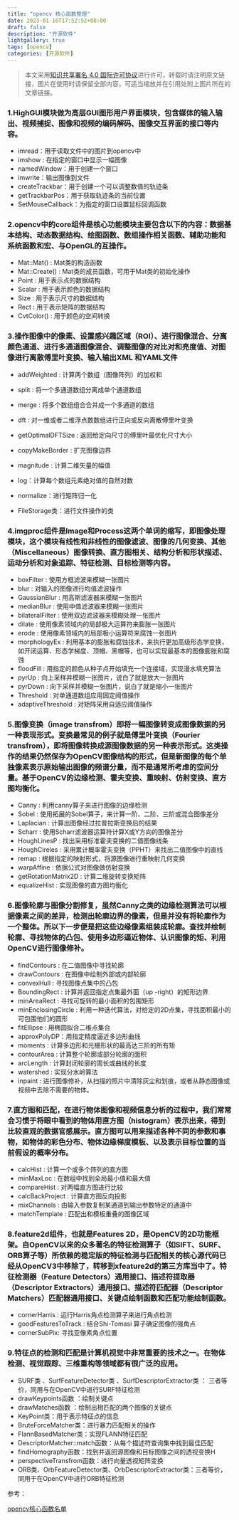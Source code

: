 ```yaml
---
title: "opencv 核心函数整理"
date: 2023-01-16T17:52:52+08:00
draft: false
description: "开源软件"
lightgallery: true
tags: [opencv]
categories: [开源软件]
---
```


> 本文采用[知识共享署名 4.0 国际许可协议](http://creativecommons.org/licenses/by/4.0/)进行许可，转载时请注明原文链接，图片在使用时请保留全部内容，可适当缩放并在引用处附上图片所在的文章链接。

### 1.HighGUI模块做为高层GUI图形用户界面模块，包含媒体的输入输出、视频捕捉、图像和视频的编码解码、图像交互界面的接口等内容。

- imread：用于读取文件中的图片到opencv中
- imshow : 在指定的窗口中显示一幅图像
- namedWindow：用于创建一个窗口
- imwrite：输出图像到文件
- createTrackbar：用于创建一个可以调整数值的轨迹条
- getTrackbarPos：用于获取轨迹条的当前位置
- SetMouseCallback：为指定的窗口设置鼠标回调函数

### 2.opencv中的core组件是核心功能模块主要包含以下的内容：数据基本结构、动态数据结构、绘图函数、数组操作相关函数、辅助功能和系统函数和宏、与OpenGL的互操作。

- Mat::Mat() : Mat类的构造函数
- Mat::Create() : Mat类的成员函数，可用于Mat类的初始化操作
- Point : 用于表示点的数据结构
- Scalar : 用于表示颜色的数据结构
- Size : 用于表示尺寸的数据结构
- Rect : 用于表示矩阵的数据结构
- CvtColor() : 用于颜色的空间转换

### 3.操作图像中的像素、设置感兴趣区域（ROI）、进行图像混合、分离颜色通道、进行多通道图像混合、调整图像的对比对和亮度值、对图像进行离散傅里叶变换、输入输出XML 和YAML文件

- addWeighted : 计算两个数组（图像阵列）的加权和

- split : 将一个多通道数组分离成单个通道数组

- merge : 将多个数组组合合并成一个多通道的数组

- dft : 对一维或者二维浮点数数组进行正向或反向离散傅里叶变换

- getOptimalDFTSize : 返回给定向尺寸的傅里叶最优化尺寸大小

- copyMakeBorder : 扩充图像边界

- magnitude : 计算二维矢量的幅值

- log：计算每个数组元素绝对值的自然对数

- normalize：进行矩阵归一化

- FileStorage类：进行文件操作的类

### 4.imgproc组件是Image和Process这两个单词的缩写，即图像处理模块，这个模块有线性和非线性的图像滤波、图像的几何变换、其他（Miscellaneous）图像转换、直方图相关、结构分析和形状描述、运动分析和对象追踪、特征检测、目标检测等内容。

- boxFilter : 使用方框滤波来模糊一张图片
- blur : 对输入的图像进行均值滤波操作
- GaussianBlur : 用高斯滤波器来模糊一张图片
- medianBlur : 使用中值滤波器来模糊一张图片
- bilateralFilter : 使用双边滤波器来模糊处理一张图片
- dilate : 使用像素领域内的局部极大运算符来膨胀一张图片
- erode : 使用像素领域内的局部极小运算符来腐蚀一张图片
- morphologyEx : 利用基本的膨胀和腐蚀技术，来执行更加高级形态学变换，如开闭运算、形态学梯度、顶帽、黑帽等，也可以实现最基本的图像膨胀和腐蚀
- floodFill : 用指定的颜色从种子点开始填充一个连接域，实现漫水填充算法
- pyrUp : 向上采样并模糊一张图片，说白了就是放大一张图片
- pyrDown : 向下采样并模糊一张图片，说白了就是缩小一张图片
- Threshold : 对单通道数组应用固定阈值操作
- adaptiveThreshold : 对矩阵采用自适应阈值操作

### 5.图像变换（image transfrom）即将一幅图像转变成图像数据的另一种表现形式。变换最常见的例子就是傅里叶变换（Fourier transfrom），即将图像转换成源图像数据的另一种表示形式。这类操作的结果仍然保存为OpenCV图像结构的形式，但是新图像的每个单独像素表示原始输出图像的频谱分量，而不是通常所考虑的空间分量。基于OpenCV的边缘检测、霍夫变换、重映射、仿射变换、直方图均衡化。

- Canny : 利用canny算子来进行图像的边缘检测
- Sobel : 使用拓展的Sobel算子，来计算一阶、二阶、三阶或混合图像差分
- Laplacian : 计算出图像经过拉普拉斯变换后的结果
- Scharr : 使用Scharr滤波器运算符计算X或Y方向的图像差分
- HoughLinesP : 找出采用标准霍夫变换的二值图像线条
- HoughCireles : 采用累计概率霍夫变换（PPHT）来找出二值图像中的直线
- remap : 根据指定的映射形式，将源图像进行重映射几何变换
- warpAffine : 依据公式对图像做仿射变换
- getRotationMatrix2D : 计算二维旋转变换矩阵
- equalizeHist : 实现图像的直方图均衡化

### 6.图像轮廓与图像分割修复，虽然Canny之类的边缘检测算法可以根据像素之间的差异，检测出轮廓边界的像素，但是并没有将轮廓作为一个整体。所以下一步便是把这些边缘像素组装成轮廓。查找并绘制轮廓、寻找物体的凸包、使用多边形逼近物体、认识图像的矩、利用OpenCV进行图像修补。

- findContours : 在二值图像中寻找轮廓
- drawContours : 在图像中绘制外部或内部轮廓
- convexHull : 寻找图像点集中的凸包
- BoundingRect : 计算并返回指定点集最外面（up -right）的矩形边界
- minAreaRect : 寻找可旋转的最小面积的包围矩形
- minEnclosingCircle : 利用一种迭代算法，对给定的2D点集，寻找面积最小的可包围他们的圆形
- fitEllipse : 用椭圆拟合二维点集合 
- approxPolyDP：用指定精度逼近多边形曲线
- moments : 计算多边形和光栅形状的最高达三阶的所有矩
- contourArea : 计算整个轮廓或部分轮廓的面积
- arcLength : 计算封闭轮廓的周长或曲线的长度
- watershed : 实现分水岭算法
- inpaint : 进行图像修补，从扫描的照片中清除灰尘和划痕，或者从静态图像或视频中去除不需要的物体。

### 7.直方图和匹配，在进行物体图像和视频信息分析的过程中，我们常常会习惯于将眼中看到的物体用直方图（histogram）表示出来，得到比较直观的数据官感展示。直方图可以用来描述各种不同的参数和事物，如物体的彩色分布、物体边缘梯度模板、以及表示目标位置的当前假设的概率分布。

- calcHist : 计算一个或多个阵列的直方图
- minMaxLoc : 在数组中找到全局最小值和最大值
- compareHist : 对两幅直方图进行比较
- calcBackProject : 计算直方图反向投影
- mixChannels : 由输入参数复制某通道到输出参数特定的通道中
- matchTemplate : 匹配出和模板重叠的图像区域

### 8.feature2d组件，也就是Features 2D，是OpenCV的2D功能框架。自OpenCV以来的众多著名的特征检测算子（如SIFT、SURF、ORB算子等）所依赖的稳定版的特征检测与匹配相关的核心源代码已经从OpenCV3中移除了，转移到xfeature2d的第三方库当中了。特征检测器（Feature Detectors）通用接口、描述符提取器（Descriptor Extractors）通用接口、描述符匹配器（Descriptor Matchers）匹配器通用接口、关键点绘制函数和匹配功能绘制函数。

- cornerHarris : 运行Harris角点检测算子来进行角点检测
- goodFeaturesToTrack : 结合Shi-Tomasi 算子确定图像的强角点
- cornerSubPix: 寻找亚像素角点位置


### 9.特征点的检测和匹配是计算机视觉中非常重要的技术之一。在物体检测、视觉跟踪、三维重构等领域都有很广泛的应用。

- SURF类 、SurfFeatureDetector类 、SurfDescriptorExtractor类 ： 三者等价，同用与在OpenCV中进行SURF特征检测
- drawKeypoints函数 ：绘制关键点
- drawMatches函数 ：绘制出相匹配的两个图像的关键点
- KeyPoint类：用于表示特征点的信息
- BruteForceMatcher类：进行暴力匹配相关的操作
- FlannBasedMatcher类：实现FLANN特征匹配
- DescriptorMatcher::match函数：从每个描述符查询集中找到最佳匹配
- findHomography函数：找到并返回源图像和目标图像之间的透视变换H
- perspectiveTransfrom函数：进行向量透视矩阵变换
- ORB类、OrbFeatureDetector类、OrbDescriptorExtractor类：三者等价，同用于在OpenCV中进行ORB特征检测



参考：

[opencv核心函数名单](https://juejin.cn/post/6844904143337816078)